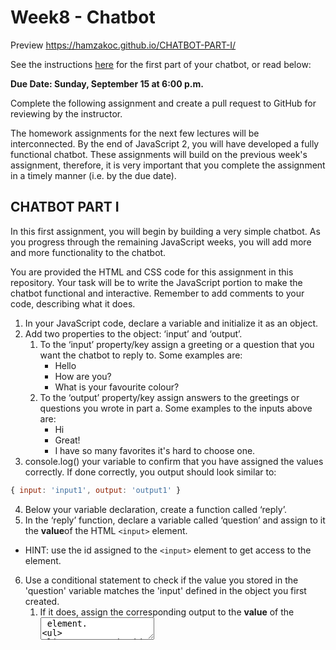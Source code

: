 # Week8 - Chatbot

Preview https://hamzakoc.github.io/CHATBOT-PART-I/

See the instructions [here](https://docs.google.com/document/d/1123vh08osRkCyqsnyR0SQMC1n4l0DlDIS0OYSrPSlY0/edit?usp=sharing) for the first part of your chatbot, or read below:

**Due Date: Sunday, September 15 at 6:00 p.m.**

Complete the following assignment and create a pull request to GitHub for reviewing by the instructor. 

The homework assignments for the next few lectures will be interconnected. By the end of JavaScript 2, you will have developed a fully functional chatbot. These assignments will build on the previous week's assignment, therefore, it is very important that you complete the assignment in a timely manner (i.e. by the due date).

## CHATBOT PART I

In this first assignment, you will begin by building a very simple chatbot. As you progress through the remaining JavaScript weeks, you will add more and more functionality to the chatbot.

You are provided the HTML and CSS code for this assignment in this repository. Your task will be to write the JavaScript portion to make the chatbot functional and interactive. Remember to add comments to your code, describing what it does.

1. In your JavaScript code, declare a variable and initialize it as an object.
2. Add two properties to the object: ‘input’ and ‘output’.
    1. To the ‘input’ property/key assign a greeting or a question that you want the chatbot to reply to. Some examples are:
        *   Hello
        *   How are you?
        *   What is your favourite colour?
    2. To the ‘output’ property/key assign answers to the greetings or questions you wrote in part a. Some examples to the inputs above are:
        *   Hi
        *   Great!
        *   I have so many favorites it's hard to choose one.
3. console.log() your variable to confirm that you have assigned the values correctly. If done correctly, you output should look similar to:
```js
{ input: 'input1', output: 'output1' }
```

4. Below your variable declaration, create a function called ‘reply’.
5. In the ‘reply’ function, declare a variable called ‘question’ and assign to it the **value**of the HTML `<input>` element. 
  - HINT: use the id assigned to the `<input>` element to get access to the element.
6. Use a conditional statement to check if the value you stored in the 'question' variable matches the 'input' defined in the object you first created.
     1. If it does, assign the corresponding output to the **value** of the <textarea> element. 
         - HINT: use the id assigned to the `<textarea>` element to get access to the element.
     2. if it does not, assign the string "I don't understand that command. Please enter another." to the **value** of the `<textarea>` element.
  - HINT: use the id assigned to the `<textarea>` element to get access to the element.
7. Below your 'reply' function, attach a 'click' event listener to the `<button>` element defined in the HTML file. 
  - HINT: use the id assigned to the `<button>` element to get access to the element.
    Alternatively, you can modify the HTML to add a `<form>` element around the `<input>` and `<button>` and attach an event listener the form's `submit` event. This will allow you to use the enter key to enter input as well.
8. Save your JavaScript code. You now have a functional simple chatbot. Try it out by opening the 'index.html' file in your browser. REMEMBER to include your JavaScript code in the ‘index.html’ file either internally or externally.

### SUBMISSION

Before submitting your assignment, remember to organize your code according to the best practices for structuring code files. This means:

*   HTML, CSS, and JS code should be in separate files
*   All files should be organized into their respective folders
*   [Read this article for more info](https://developer.mozilla.org/en-US/docs/Learn/Getting_started_with_the_web/Dealing_with_files)

### EVALUATION

When evaluating this assignment, we will be looking for:

*   Proper code formatting
*   Correct structuring of code files
*   Descriptive comments within code
*   Functionality of the chatbot (if it’s working or not)

### BONUS

Try out different ‘input’ and ‘output’ statements with the chatbot. 
HINT: you will need these in part 2.

Add your own CSS and/or restructure the HTML to your liking. Make your chatbot unique!
